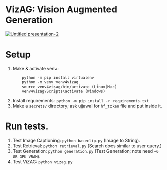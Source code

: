 # VizAG: Vision Augmented Generation
<a href = "https://drive.google.com/file/d/1FuJIFqK3hxGMVM90KvImHjLJkihvI4TM/view?usp=sharing">![Untitled presentation-2](https://github.com/Ujjawal-K-Panchal/VizAG/assets/31011628/94ed31da-3932-422d-bd2c-4e4f55d9984b)
</a>

# Setup
1. Make & activate venv:
    ```
        python -m pip install virtualenv
        python -m venv venv4vizag
        source venv4vizag/bin/activate (Linux|Mac)
        venv4vizag\Scripts\activate (Windows) 
    ```
2. Install requirements: `python -m pip install -r requirements.txt` 
3. Make a `secrets/` directory; ask ujjawal for `hf_token` file and put inside it.

# Run tests.
1. Test Image Captioning: `python baseclip.py` (Image to String).
2. Test Retrieval: `python retrieval.py` (Search docs similar to user query.)
3. Test Generation: `python generation.py` (Test Generation; note need `~6 GB GPU VRAM`).
4. Test ViZAG: `python vizag.py`
